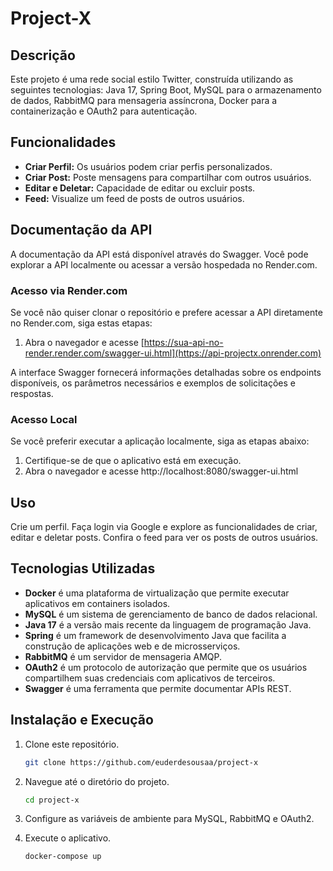 # Project-X

## Descrição
Este projeto é uma rede social estilo Twitter, construída utilizando as seguintes tecnologias: Java 17, Spring Boot, MySQL para o armazenamento de dados, RabbitMQ para mensageria assíncrona, Docker para a containerização e OAuth2 para autenticação.

## Funcionalidades
- **Criar Perfil:** Os usuários podem criar perfis personalizados.
- **Criar Post:** Poste mensagens para compartilhar com outros usuários.
- **Editar e Deletar:** Capacidade de editar ou excluir posts.
- **Feed:** Visualize um feed de posts de outros usuários.

## Documentação da API

A documentação da API está disponível através do Swagger. Você pode explorar a API localmente ou acessar a versão hospedada no Render.com.

### Acesso via Render.com

Se você não quiser clonar o repositório e prefere acessar a API diretamente no Render.com, siga estas etapas:

1. Abra o navegador e acesse [https://sua-api-no-render.render.com/swagger-ui.html](https://api-projectx.onrender.com)

A interface Swagger fornecerá informações detalhadas sobre os endpoints disponíveis, os parâmetros necessários e exemplos de solicitações e respostas.

### Acesso Local

Se você preferir executar a aplicação localmente, siga as etapas abaixo:

1. Certifique-se de que o aplicativo está em execução.
2. Abra o navegador e acesse http://localhost:8080/swagger-ui.html

## Uso
Crie um perfil.
Faça login via Google e explore as funcionalidades de criar, editar e deletar posts.
Confira o feed para ver os posts de outros usuários.

## Tecnologias Utilizadas
- **Docker** é uma plataforma de virtualização que permite executar aplicativos em containers isolados.
- **MySQL** é um sistema de gerenciamento de banco de dados relacional.
- **Java 17** é a versão mais recente da linguagem de programação Java.
- **Spring** é um framework de desenvolvimento Java que facilita a construção de aplicações web e de microsserviços.
- **RabbitMQ** é um servidor de mensageria AMQP.
- **OAuth2** é um protocolo de autorização que permite que os usuários compartilhem suas credenciais com aplicativos de terceiros.
- **Swagger** é uma ferramenta que permite documentar APIs REST.

## Instalação e Execução
1. Clone este repositório.
   ```bash
   git clone https://github.com/euderdesousaa/project-x
   
2. Navegue até o diretório do projeto.
      ```bash
   cd project-x
      
3. Configure as variáveis de ambiente para MySQL, RabbitMQ e OAuth2.

5. Execute o aplicativo.
   ```bash
   docker-compose up
